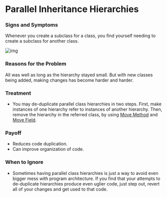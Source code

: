 # Parallel Inheritance Hierarchies

### Signs and Symptoms

Whenever you create a subclass for a class, you find yourself needing to create a subclass for another class.

![img](https://sourcemaking.com/images/refactoring-illustrations/parallel-inheritance-hierarchies-1.png)

### Reasons for the Problem

All was well as long as the hierarchy stayed small. But with new classes being added, making changes has become harder and harder.

### Treatment

-  You may de-duplicate parallel class hierarchies in two steps. First, make instances of one hierarchy refer to instances of another hierarchy. Then, remove the hierarchy in the referred class, by using [Move Method](https://sourcemaking.com/refactoring/move-method) and [Move Field](https://sourcemaking.com/refactoring/move-field).

### Payoff

- Reduces code duplication.
- Can improve organization of code.

### When to Ignore

- Sometimes having parallel class hierarchies is just a way to avoid even bigger mess with program architecture. If you find that your attempts to de-duplicate hierarchies produce even uglier code, just step out, revert all of your changes and get used to that code.